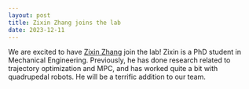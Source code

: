 ```yaml
---
layout: post
title: Zixin Zhang joins the lab
date: 2023-12-11
---
```


We are excited to have [Zixin Zhang](https://murpheylab.github.io/people/zixinzhang) join the lab! Zixin is a PhD student in Mechanical Engineering. Previously, he has done research related to trajectory optimization and MPC, and has worked quite a bit with quadrupedal robots. He will be a terrific addition to our team.